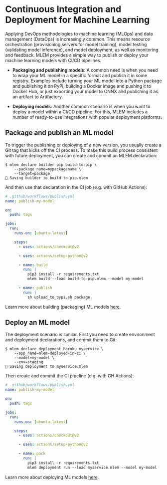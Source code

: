 # Continuous Integration and Deployment for Machine Learning

Applying DevOps methodologies to machine learning (MLOps) and data management
(DataOps) is increasingly common. This means resource orchestration
(provisioning servers for model training), model testing (validating model
inference), and model deployment, as well as monitoring and feedback. MLEM
provides a simple way to publish or deploy your machine learning models with
CI/CD pipelines.

- **Packaging and publishing models**: A common need is when you need to wrap
  your ML model in a specific format and publish it in some registry. Examples
  include turning your ML model into a Python package and publishing it on PyPi,
  building a Docker image and pushing it to Docker Hub, or just exporting your
  model to ONNX and publishing it as an artifact to Artifactory.

- **Deploying models**: Another common scenario is when you want to deploy a
  model within a CI/CD pipeline. For this, MLEM includes a number of
  ready-to-use integrations with popular deployment platforms.

## Package and publish an ML model

To trigger the publishing or deploying of a new version, you usually create a
Git tag that kicks off the CI process. To make this build process consistent
with future deployment, you can create and commit an MLEM declaration:

```cli
$ mlem declare builder pip build-to-pip \
    --package_name=mypackagename \
    --target=package
💾 Saving builder to build-to-pip.mlem
```

And then use that declaration in the CI job (e.g. with GitHub Actions):

```yaml
# .github/workflows/publish.yml
name: publish-my-model

on:
  push: tags

jobs:
  run:
    runs-on: [ubuntu-latest]

    steps:
      - uses: actions/checkout@v2

      - uses: actions/setup-python@v2

      - name: build
        run: |
          pip3 install -r requirements.txt
          mlem build --load build-to-pip.mlem --model my-model

      - name: publish
        run: |
          sh upload_to_pypi.sh package
```

Learn more about building (packaging) ML models
[here](/doc/get-started/building).

## Deploy an ML model

The deployment scenario is similar. First you need to create environment and
deployment declarations, and commit them to Git:

```cli
$ mlem declare deployment heroku myservice \
    --app_name=mlem-deployed-in-ci \
    --model=my-model \
    --env=staging
💾 Saving deployment to myservice.mlem
```

Then create and commit the CI pipeline (e.g. with GH Actions):

```yaml
# .github/workflows/publish.yml
name: publish-my-model

on:
  push: tags

jobs:
  run:
    runs-on: [ubuntu-latest]

    steps:
      - uses: actions/checkout@v2

      - uses: actions/setup-python@v2

      - name: pack
        run: |
          pip3 install -r requirements.txt
          mlem deployment run --load myservice.mlem --model my-model
```

Learn more about deploying ML models [here](/doc/get-started/deploying).
